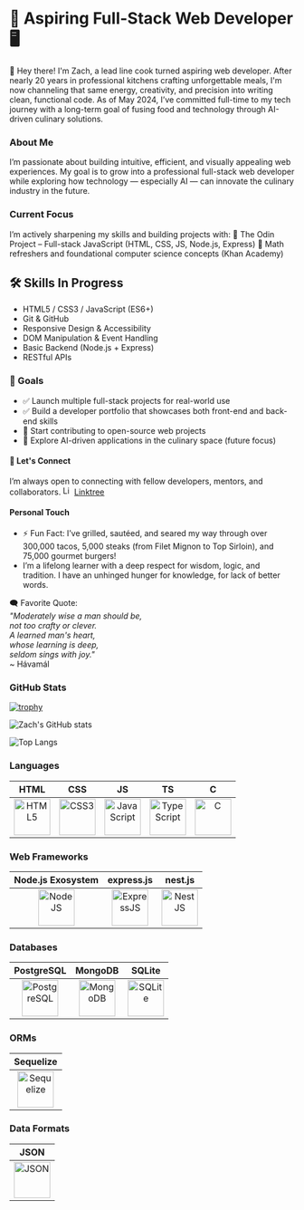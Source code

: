 # 🍴 Aspiring Full-Stack Web Developer 🖥️
👋 Hey there! I'm Zach, a lead line cook turned aspiring web developer. After nearly 20 years in professional kitchens crafting unforgettable meals, I'm now channeling that same energy, creativity, and precision into writing clean, functional code. As of May 2024, I’ve committed full-time to my tech journey with a long-term goal of fusing food and technology through AI-driven culinary solutions.

### About Me
I’m passionate about building intuitive, efficient, and visually appealing web experiences. My goal is to grow into a professional full-stack web developer while exploring how technology — especially AI — can innovate the culinary industry in the future.

### Current Focus
I’m actively sharpening my skills and building projects with:
🔧 The Odin Project – Full-stack JavaScript (HTML, CSS, JS, Node.js, Express)
🧮 Math refreshers and foundational computer science concepts (Khan Academy)

## 🛠️ Skills In Progress
- HTML5 / CSS3 / JavaScript (ES6+)
- Git & GitHub
- Responsive Design & Accessibility
- DOM Manipulation & Event Handling
- Basic Backend (Node.js + Express)
- RESTful APIs

### 📌 Goals
- ✅ Launch multiple full-stack projects for real-world use
- ✅ Build a developer portfolio that showcases both front-end and back-end skills
- 🚧 Start contributing to open-source web projects
- 🔮 Explore AI-driven applications in the culinary space (future focus)

#### 🤝 Let's Connect
I’m always open to connecting with fellow developers, mentors, and collaborators.
<img src="https://assets.production.linktr.ee/f362a42be9be49acd1072b26bb02599c1c6584c0/favicon/favicon.png" title="linktree" alt="Linktree" height="16" width="16"/> [Linktree](https://linktr.ee/End0Skeleton)

#### Personal Touch
- ⚡ Fun Fact: I’ve grilled, sautéed, and seared my way through over 300,000 tacos, 5,000 steaks (from Filet Mignon to Top Sirloin), and 75,000 gourmet burgers!
- I’m a lifelong learner with a deep respect for wisdom, logic, and tradition. I have an unhinged hunger for knowledge, for lack of better words.

🗨️ Favorite Quote: <br>
*"Moderately wise a man should be,* <br>
*not too crafty or clever.* <br>
*A learned man's heart,* <br>
*whose learning is deep,* <br>
*seldom sings with joy."* <br>
~ Hávamál

### GitHub Stats

[![trophy](https://github-profile-trophy.vercel.app/?username=zalbright90&theme=monokai)](https://github.com/ryo-ma/github-profile-trophy)

![Zach's GitHub stats](https://github-readme-stats.vercel.app/api?username=zalbright90&show_icons=true&theme=highcontrast&border-radius=18)

![Top Langs](https://github-readme-stats.vercel.app/api/top-langs/?username=zalbright90&layout=compact&theme=highcontrast)

### Languages
| HTML | CSS | JS | TS | C |
| :---: | :---: | :---: | :---: | :---: |
| <img src="https://cdn.jsdelivr.net/gh/devicons/devicon@latest/icons/html5/html5-original-wordmark.svg" title ="html5" alt="HTML5" height="64" width="64"/> | <img src="https://cdn.jsdelivr.net/gh/devicons/devicon@latest/icons/css3/css3-original-wordmark.svg" title="css3" alt="CSS3" height ="64" width="64"/> | <img src="https://cdn.jsdelivr.net/gh/devicons/devicon@latest/icons/javascript/javascript-original.svg" title="javascript" alt="JavaScript" height="64" width="64"/> | <img src="https://cdn.jsdelivr.net/gh/devicons/devicon@latest/icons/typescript/typescript-plain.svg" title="typescript" alt="TypeScript" height="64" width="64"/> | <img src="https://cdn.jsdelivr.net/gh/devicons/devicon@latest/icons/c/c-original.svg" title ="C" alt="C" height="64" width="64"/> |

### Web Frameworks
| Node.js Exosystem | express.js | nest.js |
| :---: | :---: | :---: |
| <img src="https://cdn.jsdelivr.net/gh/devicons/devicon@latest/icons/nodejs/nodejs-plain-wordmark.svg" title="nodejs" alt="NodeJS" height="64" width="64"/> | <img src="https://cdn.jsdelivr.net/gh/devicons/devicon@latest/icons/express/express-original.svg" title="expressjs" alt="ExpressJS" height="64" width="64"/> | <img src="https://cdn.jsdelivr.net/gh/devicons/devicon@latest/icons/nestjs/nestjs-original.svg" title="nestjs" alt="NestJS" height="64" width="64"/> |

### Databases
| PostgreSQL | MongoDB | SQLite |
| :---: | :---: | :---: |
| <img src="https://cdn.jsdelivr.net/gh/devicons/devicon@latest/icons/postgresql/postgresql-original.svg" title="postgresql" alt="PostgreSQL" height="64" width="64"/> | <img src="https://cdn.jsdelivr.net/gh/devicons/devicon@latest/icons/mongodb/mongodb-original.svg" title="mongodb" alt="MongoDB" height="64" width="64"/> | <img src="https://cdn.jsdelivr.net/gh/devicons/devicon@latest/icons/sqlite/sqlite-original.svg" title="sqlite" alt="SQLite" height="64" width="64"/> |

### ORMs
| Sequelize |
| :---: |
| <img src="https://cdn.jsdelivr.net/gh/devicons/devicon@latest/icons/sequelize/sequelize-original.svg" title="sequelize" alt="Sequelize" height="64" width="64"/> |

### Data Formats
| JSON |
| :---: |
| <img src="https://cdn.jsdelivr.net/gh/devicons/devicon@latest/icons/json/json-original.svg" title="JSON" alt="JSON" height="64" width="64"/> |
